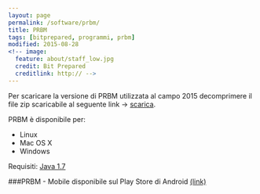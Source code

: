 ```yaml
---
layout: page
permalink: /software/prbm/
title: PRBM
tags: [bitprepared, programmi, prbm]
modified: 2015-08-28
<!-- image:
  feature: about/staff_low.jpg
  credit: Bit Prepared
  creditlink: http:// -->
---
```


Per scaricare la versione di PRBM utilizzata al campo 2015 decomprimere il file zip scaricabile al seguente link -> [scarica](https://github.com/BitPrepared/prbm/releases/download/release-0.6.11/prbm-0.6.11.zip).

PRBM è disponibile per: 
 
* Linux
* Mac OS X
* Windows

Requisiti: [Java 1.7](http://www.oracle.com/technetwork/java/javase/downloads/java-se-jre-7-download-432155.html)

###PRBM - Mobile
disponibile sul Play Store di Android [(link)](https://play.google.com/store/apps/details?id=it.bitprepared.prbm.mobile) 

